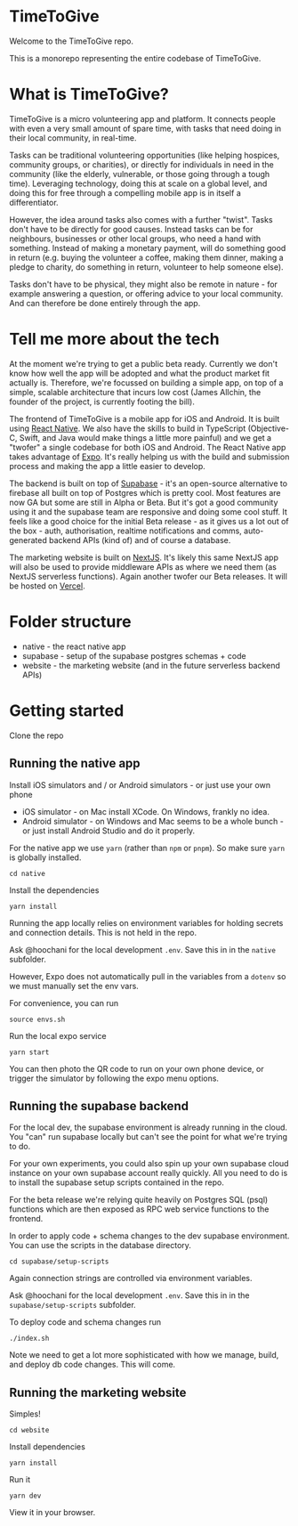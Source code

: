 # TimeToGive

Welcome to the TimeToGive repo. 

This is a monorepo representing the entire codebase of TimeToGive. 

# What is TimeToGive?

TimeToGive is a micro volunteering app and platform. It connects people with even a very small amount of spare time, with tasks that need doing in their local community, in real-time.

Tasks can be traditional volunteering opportunities (like helping hospices, community groups, or charities), or directly for individuals in need in the community (like the elderly, vulnerable, or those going through a tough time). Leveraging technology, doing this at scale on a global level, and doing this for free through a compelling mobile app is in itself a differentiator.

However, the idea around tasks also comes with a further "twist". Tasks don't have to be directly for good causes. Instead tasks can be for neighbours, businesses or other local groups, who need a hand with something. Instead of making a monetary payment, will do something good in return (e.g. buying the volunteer a coffee, making them dinner, making a pledge to charity, do something in return, volunteer to help someone else).

Tasks don't have to be physical, they might also be remote in nature - for example answering a question, or offering advice to your local community. And can therefore be done entirely through the app. 

# Tell me more about the tech

At the moment we're trying to get a public beta ready. Currently we don't know how well the app will be adopted and what the product market fit actually is. Therefore, we're focussed on building a simple app, on top of a simple, scalable architecture that incurs low cost (James Allchin, the founder of the project, is currently footing the bill).

The frontend of TimeToGive is a mobile app for iOS and Android. It is built using [React Native](https://reactnative.dev/). We also have the skills to build in TypeScript (Objective-C, Swift, and Java would make things a little more painful) and we get a "twofer" a single codebase for both iOS and Android. The React Native app takes advantage of [Expo](https://expo.dev/). It's really helping us with the build and submission process and making the app a little easier to develop.

The backend is built on top of [Supabase](https://supabase.com/) - it's an open-source alternative to firebase all built on top of Postgres which is pretty cool. Most features are now GA but some are still in Alpha or Beta. But it's got a good community using it and the supabase team are responsive and doing some cool stuff. It feels like a good choice for the initial Beta release - as it gives us a lot out of the box - auth, authorisation, realtime notifications and comms, auto-generated backend APIs (kind of) and of course a database.

The marketing website is built on [NextJS](https://nextjs.org/). It's likely this same NextJS app will also be used to provide middleware APIs as where we need them (as NextJS serverless functions). Again another twofer our Beta releases. It will be hosted on [Vercel](https://vercel.com/).

# Folder structure

- native - the react native app
- supabase - setup of the supabase postgres schemas + code
- website - the marketing website (and in the future serverless backend APIs)

# Getting started 

Clone the repo

## Running the native app

Install iOS simulators and / or Android simulators - or just use your own phone

- iOS simulator - on Mac install XCode. On Windows, frankly no idea.
- Android simulator - on Windows and Mac seems to be a whole bunch - or just install Android Studio and do it properly.

For the native app we use `yarn` (rather than `npm` or `pnpm`). So make sure `yarn` is globally installed.

```
cd native
```

Install the dependencies

```
yarn install
```

Running the app locally relies on environment variables for holding secrets and connection details. This is not held in the repo.

Ask @hoochani for the local development `.env`. Save this in in the `native` subfolder.

However, Expo does not automatically pull in the variables from a `dotenv` so we must manually set the env vars.

For convenience, you can run

```
source envs.sh 
```

Run the local expo service

```
yarn start
```

You can then photo the QR code to run on your own phone device, or trigger the simulator by following the expo menu options.

## Running the supabase backend

For the local dev, the supabase environment is already running in the cloud. You "can" run supabase locally but can't see the point for what we're trying to do.

For your own experiments, you could also spin up your own supabase cloud instance on your own supabase account really quickly. All you need to do is to install the supabase setup scripts contained in the repo.

For the beta release we're relying quite heavily on Postgres SQL (psql) functions which are then exposed as RPC web service functions to the frontend.

In order to apply code + schema changes to the dev supabase environment. You can use the scripts in the database directory.

```
cd supabase/setup-scripts
```

Again connection strings are controlled via environment variables. 

Ask @hoochani for the local development `.env`. Save this in in the `supabase/setup-scripts` subfolder.

To deploy code and schema changes run

```
./index.sh
```

Note we need to get a lot more sophisticated with how we manage, build, and deploy db code changes. This will come.

## Running the marketing website

Simples!

```
cd website
```

Install dependencies

```
yarn install
```

Run it

```
yarn dev
```

View it in your browser. 





